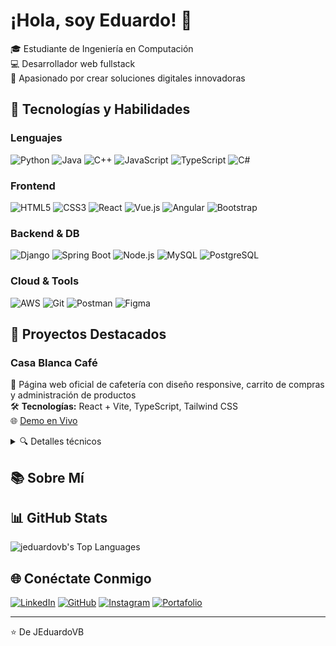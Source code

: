 # ¡Hola, soy Eduardo! 👋

🎓 Estudiante de Ingeniería en Computación  
💻 Desarrollador web fullstack  
🚀 Apasionado por crear soluciones digitales innovadoras

## 🔧 Tecnologías y Habilidades

### Lenguajes
![Python](https://img.shields.io/badge/Python-3776AB?style=flat&logo=python&logoColor=white) ![Java](https://img.shields.io/badge/Java-ED8B00?style=flat&logo=openjdk&logoColor=white) ![C++](https://img.shields.io/badge/C%2B%2B-00599C?style=flat&logo=c%2B%2B&logoColor=white) ![JavaScript](https://img.shields.io/badge/JavaScript-F7DF1E?style=flat&logo=javascript&logoColor=black) ![TypeScript](https://img.shields.io/badge/TypeScript-3178C6?style=flat&logo=typescript&logoColor=white) ![C#](https://img.shields.io/badge/C%23-239120?style=flat&logo=c-sharp&logoColor=white)

### Frontend
![HTML5](https://img.shields.io/badge/HTML5-E34F26?style=flat&logo=html5&logoColor=white) ![CSS3](https://img.shields.io/badge/CSS3-1572B6?style=flat&logo=css3&logoColor=white) ![React](https://img.shields.io/badge/React-20232A?style=flat&logo=react&logoColor=61DAFB) ![Vue.js](https://img.shields.io/badge/Vue.js-4FC08D?style=flat&logo=vuedotjs&logoColor=white) ![Angular](https://img.shields.io/badge/Angular-DD0031?style=flat&logo=angular&logoColor=white) ![Bootstrap](https://img.shields.io/badge/Bootstrap-7952B3?style=flat&logo=bootstrap&logoColor=white)

### Backend & DB
![Django](https://img.shields.io/badge/Django-092E20?style=flat&logo=django&logoColor=white) ![Spring Boot](https://img.shields.io/badge/Spring_Boot-6DB33F?style=flat&logo=springboot&logoColor=white) ![Node.js](https://img.shields.io/badge/Node.js-339933?style=flat&logo=nodedotjs&logoColor=white) ![MySQL](https://img.shields.io/badge/MySQL-4479A1?style=flat&logo=mysql&logoColor=white) ![PostgreSQL](https://img.shields.io/badge/PostgreSQL-4169E1?style=flat&logo=postgresql&logoColor=white)

### Cloud & Tools
![AWS](https://img.shields.io/badge/AWS-232F3E?style=flat&logo=amazon-aws&logoColor=white) ![Git](https://img.shields.io/badge/Git-F05032?style=flat&logo=git&logoColor=white) ![Postman](https://img.shields.io/badge/Postman-FF6C37?style=flat&logo=postman&logoColor=white) ![Figma](https://img.shields.io/badge/Figma-F24E1E?style=flat&logo=figma&logoColor=white)

## 📌 Proyectos Destacados

### Casa Blanca Café
📝 Página web oficial de cafetería con diseño responsive, carrito de compras y administración de productos  
🛠️ **Tecnologías:** React + Vite, TypeScript, Tailwind CSS  
🌐 [Demo en Vivo](https://casablancacafe.com.mx)  

<details>
<summary>🔍 Detalles técnicos</summary>

- Implementación de carrito de compras con persistencia
- Diseño mobile-first con Tailwind
- Integración con pasarela de pagos
- Panel administrativo para gestión de productos
</details>

## 📚 Sobre Mí

## 📊 GitHub Stats
![jeduardovb's Top Languages](https://github-readme-stats.vercel.app/api/top-langs/?username=jeduardovb&theme=gotham&show_icons=true&hide_border=true&layout=compact)

## 🌐 Conéctate Conmigo

[![LinkedIn](https://img.shields.io/badge/LinkedIn-0077B5?style=flat&logo=linkedin&logoColor=white)](https://www.linkedin.com/in/jos%C3%A9-eduardo-v%C3%A1squez-bielma-6222b9266/)
[![GitHub](https://img.shields.io/badge/GitHub-181717?style=flat&logo=github&logoColor=white)](https://github.com/JEduardoVB)
[![Instagram](https://img.shields.io/badge/Instagram-E4405F?style=flat&logo=instagram&logoColor=white)](https://www.instagram.com/eduardovb._)
[![Portafolio](https://img.shields.io/badge/Portafolio-FF7139?style=flat&logo=firefox&logoColor=white)](https://eduardovb.netlify.app)

---

⭐ De JEduardoVB
